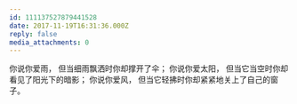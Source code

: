 ```yaml
---
id: 111137527879441528
date: 2017-11-19T16:31:36.000Z
reply: false
media_attachments: 0
---
```


你说你爱雨， 但当细雨飘洒时你却撑开了伞； 你说你爱太阳， 但当它当空时你却看见了阳光下的暗影； 你说你爱风， 但当它轻拂时你却紧紧地关上了自己的窗子。

